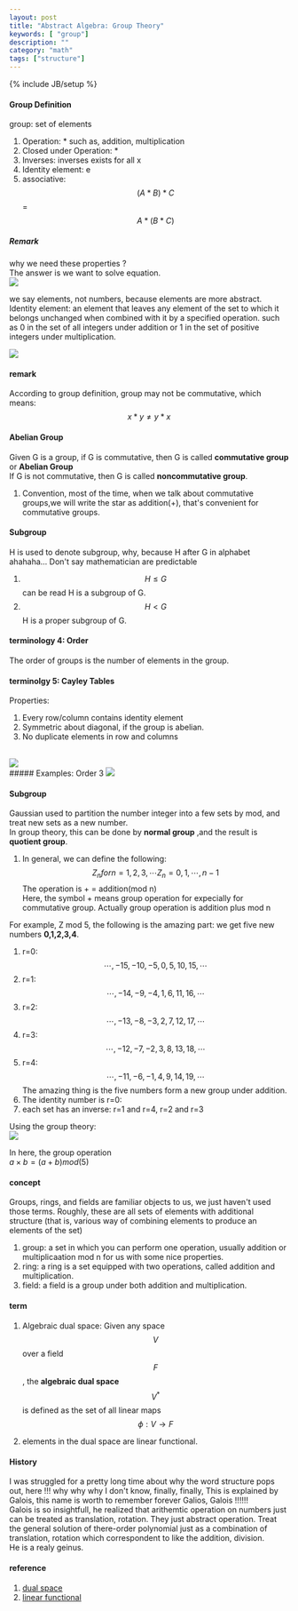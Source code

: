 ```yaml
---
layout: post
title: "Abstract Algebra: Group Theory"
keywords: [ "group"]
description: ""
category: "math"
tags: ["structure"]
---
```

{% include JB/setup %}


#### Group Definition
group: set of elements 
1. Operation: *   such as, addition, multiplication
2. Closed under Operation: *
3. Inverses: inverses exists for all x 
4. Identity element: e
5. associative: $$(A\ast B)\ast C$$=$$A\ast (B\ast C)$$

##### Remark
why we need these properties ? <br />
The answer is we want to solve equation. <br />
<img src="{{IMAGE_PATH}}/abstract-algebra-group-reason.png">


we say elements, not numbers, because elements are more abstract.
Identity element: an element that leaves any element of the set to which it belongs unchanged when combined with it by a specified operation.
such as 0 in the set of all integers under addition or 1 in the set of positive integers under multiplication.
<br />

<img src="{{IMAGE_PATH}}/abstract-algebra-group.png">
<br />

#### remark
According to group definition, group may not be commutative, which means: <br />
$$x\ast y \neq y \ast x $$

#### Abelian Group
Given G is a group, if G is commutative, then G is called **commutative group**
or **Abelian Group**  <br /> If G is not commutative, then G is called
**noncommutative group**.
1. Convention, most of the time, when we talk about commutative groups,we will
   write the star as addition(+), that's convenient for commutative groups.

#### Subgroup
H is used to denote subgroup, why, because H after G in alphabet ahahaha...
Don't say mathematician are predictable <br />
1. $$H \leq G$$ can be read H is a subgroup of G.
2. $$H < G$$  H is a proper subgroup of G.

#### terminology 4:  Order
The order of groups is the number of elements in the group.

#### terminolgy 5: Cayley Tables
Properties:
1. Every row/column contains identity element
2. Symmetric about diagonal, if the group is abelian.
3. No duplicate elements in row and columns
<br />

<img src="{{IMAGE_PATH}}/abstract-algebra-cayley-table.png">
<br />
##### Examples: Order 3
<img src="{{IMAGE_PATH}}/abstract-algebra-caey-table-order3.png">

#### Subgroup
Gaussian used to partition the number integer into a few sets by mod, and treat new sets as a new number. <br />
In group theory, this can be done by **normal group** ,and the result is **quotient group**. <br />
1. In general, we can define the following:
$$
Z_n for n=1,2,3,\cdots
Z_n = {0,1,\cdots,n-1}
$$
The operation is + = addition(mod n) <br />
Here, the symbol + means group operation for expecially for commutative group.
Actually group operation is addition plus mod n


For example, Z mod 5, the following is the amazing part: we get five new numbers **0,1,2,3,4**. <br />
1. r=0: $${\cdots,-15,-10,-5,0,5,10,15,\cdots}$$
2. r=1: $${\cdots,-14,-9,-4,1,6,11,16,\cdots}$$
3. r=2: $${\cdots,-13,-8,-3,2,7,12,17,\cdots}$$
3. r=3: $${\cdots,-12,-7,-2,3,8,13,18,\cdots}$$
3. r=4: $${\cdots,-11,-6,-1,4,9,14,19,\cdots}$$
The amazing thing is the five numbers form a new group under addition. <br />
1. The identity number is r=0: <br />
2. each set has an inverse: r=1 and r=4, r=2 and r=3

Using the group theory:
<br />
<img src="{{IMAGE_PATH}}/abstract-algebra-subgroup.png">
<br />

In here, the group operation <br />
$a \times b = (a+b)mod(5)$

#### concept

Groups, rings, and fields are familiar objects to us, we just haven't used those terms. Roughly, these are all sets of elements with additional structure
(that is, various way of combining elements to produce an elements of the set)
1. group: a set in which you can perform one operation, usually addition or multiplicaation mod n for us with some nice properties.
2. ring:  a ring is a set equipped with two operations, called addition and multiplication.
3. field: a field is a group under both addition and multiplication.

#### term
1. Algebraic dual space: Given any space $$V$$ over a field $$F$$, the **algebraic dual space** $$ V^{*}$$ is defined as the set of all linear
maps 
$$
\phi: V \rightarrow F
$$

2. elements in the dual space are linear functional.


#### History
I was struggled for a pretty long time about why the word structure pops out, here !!! why why why
I don't know, finally, finally, This is explained by Galois, this name is worth to remember forever
Galios, Galois !!!!!! <br />
Galois is so insightfull, he realized that arithemtic operation on numbers just can be treated as
translation, rotation. They just abstract operation. Treat the general solution of there-order
polynomial just as a combination of translation, rotation which correspondent to like the addition,
division. <br />
He is a realy geinus.





#### reference
1. [dual space](https://en.wikipedia.org/wiki/Dual_space#Algebraic_dual_space)
2. [linear functional](https://blog.csdn.net/sumx2015/article/details/78909635)


